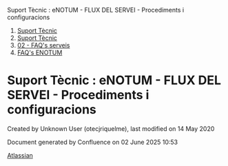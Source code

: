 Suport Tècnic : eNOTUM - FLUX DEL SERVEI - Procediments i configuracions  

1.  [Suport Tècnic](index.md)
2.  [Suport Tècnic](13893782.md)
3.  [02 - FAQ's serveis](26313393.md)
4.  [FAQ's ENOTUM](28705561.md)

Suport Tècnic : eNOTUM - FLUX DEL SERVEI - Procediments i configuracions
========================================================================

Created by Unknown User (otecjriquelme), last modified on 14 May 2020

  

Document generated by Confluence on 02 June 2025 10:53

[Atlassian](http://www.atlassian.com/)